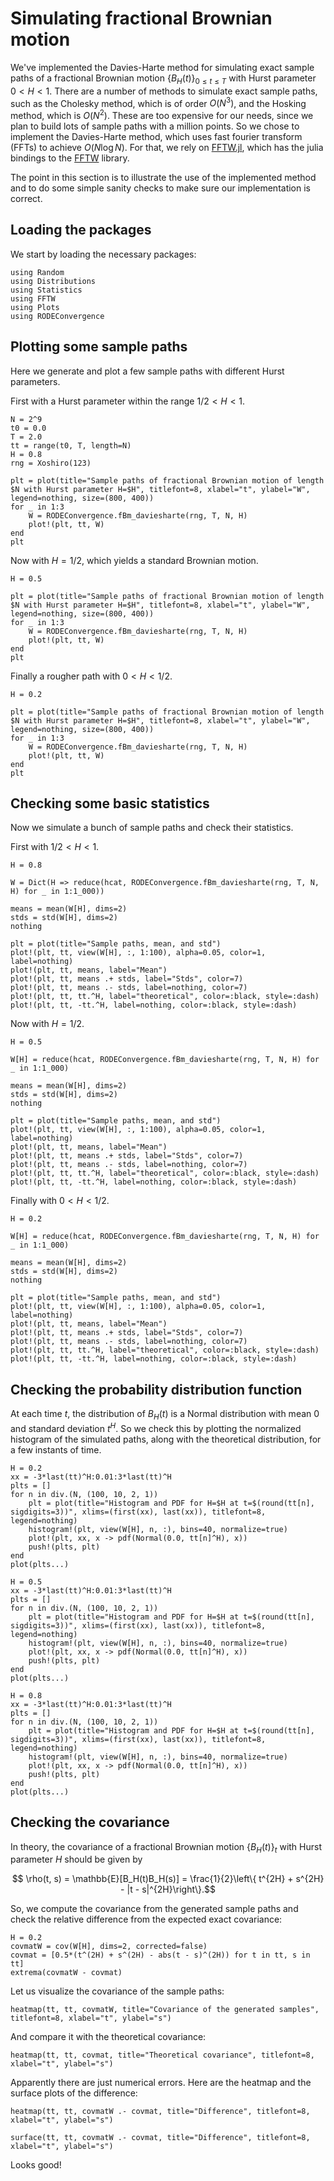 # Simulating fractional Brownian motion

We've implemented the Davies-Harte method for simulating exact sample paths of a fractional Brownian motion $\{B_H(t)\}_{0\leq t \leq T}$ with Hurst parameter $0 < H < 1$. There are a number of methods to simulate exact sample paths, such as the Cholesky method, which is of order $O(N^3)$, and the Hosking method, which is $O(N^2)$. These are too expensive for our needs, since we plan to build lots of sample paths with a million points. So we chose to implement the Davies-Harte method, which uses fast fourier transform (FFTs) to achieve $O(N\log N)$. For that, we rely on [FFTW.jl](https://github.com/JuliaMath/FFTW.jl), which has the julia bindings to the [FFTW](http://www.fftw.org) library.

The point in this section is to illustrate the use of the implemented method and to do some simple sanity checks to make sure our implementation is correct.

## Loading the packages

We start by loading the necessary packages:

```@example fBm
using Random
using Distributions
using Statistics
using FFTW
using Plots
using RODEConvergence
```

## Plotting some sample paths

Here we generate and plot a few sample paths with different Hurst parameters.

First with a Hurst parameter within the range $1/2 < H < 1$.

```@example fBm
N = 2^9
t0 = 0.0
T = 2.0
tt = range(t0, T, length=N)
H = 0.8
rng = Xoshiro(123)

plt = plot(title="Sample paths of fractional Brownian motion of length $N with Hurst parameter H=$H", titlefont=8, xlabel="t", ylabel="W", legend=nothing, size=(800, 400))
for _ in 1:3
    W = RODEConvergence.fBm_daviesharte(rng, T, N, H)
    plot!(plt, tt, W)
end
plt
```

Now with $H=1/2$, which yields a standard Brownian motion.

```@example fBm
H = 0.5

plt = plot(title="Sample paths of fractional Brownian motion of length $N with Hurst parameter H=$H", titlefont=8, xlabel="t", ylabel="W", legend=nothing, size=(800, 400))
for _ in 1:3
    W = RODEConvergence.fBm_daviesharte(rng, T, N, H)
    plot!(plt, tt, W)
end
plt
```

Finally a rougher path with $0 < H < 1/2$.

```@example fBm
H = 0.2

plt = plot(title="Sample paths of fractional Brownian motion of length $N with Hurst parameter H=$H", titlefont=8, xlabel="t", ylabel="W", legend=nothing, size=(800, 400))
for _ in 1:3
    W = RODEConvergence.fBm_daviesharte(rng, T, N, H)
    plot!(plt, tt, W)
end
plt
```

## Checking some basic statistics

Now we simulate a bunch of sample paths and check their statistics.

First with $1/2 < H < 1$.

```@example fBm
H = 0.8

W = Dict(H => reduce(hcat, RODEConvergence.fBm_daviesharte(rng, T, N, H) for _ in 1:1_000))

means = mean(W[H], dims=2)
stds = std(W[H], dims=2)
nothing
```

```@example fBm
plt = plot(title="Sample paths, mean, and std")
plot!(plt, tt, view(W[H], :, 1:100), alpha=0.05, color=1, label=nothing)
plot!(plt, tt, means, label="Mean")
plot!(plt, tt, means .+ stds, label="Stds", color=7)
plot!(plt, tt, means .- stds, label=nothing, color=7)
plot!(plt, tt, tt.^H, label="theoretical", color=:black, style=:dash)
plot!(plt, tt, -tt.^H, label=nothing, color=:black, style=:dash)
```

Now with $H=1/2$.

```@example fBm
H = 0.5

W[H] = reduce(hcat, RODEConvergence.fBm_daviesharte(rng, T, N, H) for _ in 1:1_000)

means = mean(W[H], dims=2)
stds = std(W[H], dims=2)
nothing
```

```@example fBm
plt = plot(title="Sample paths, mean, and std")
plot!(plt, tt, view(W[H], :, 1:100), alpha=0.05, color=1, label=nothing)
plot!(plt, tt, means, label="Mean")
plot!(plt, tt, means .+ stds, label="Stds", color=7)
plot!(plt, tt, means .- stds, label=nothing, color=7)
plot!(plt, tt, tt.^H, label="theoretical", color=:black, style=:dash)
plot!(plt, tt, -tt.^H, label=nothing, color=:black, style=:dash)
```

Finally with $0 < H < 1/2$.

```@example fBm
H = 0.2

W[H] = reduce(hcat, RODEConvergence.fBm_daviesharte(rng, T, N, H) for _ in 1:1_000)

means = mean(W[H], dims=2)
stds = std(W[H], dims=2)
nothing
```

```@example fBm
plt = plot(title="Sample paths, mean, and std")
plot!(plt, tt, view(W[H], :, 1:100), alpha=0.05, color=1, label=nothing)
plot!(plt, tt, means, label="Mean")
plot!(plt, tt, means .+ stds, label="Stds", color=7)
plot!(plt, tt, means .- stds, label=nothing, color=7)
plot!(plt, tt, tt.^H, label="theoretical", color=:black, style=:dash)
plot!(plt, tt, -tt.^H, label=nothing, color=:black, style=:dash)
```

## Checking the probability distribution function

At each time $t$, the distribution of $B_H(t)$ is a Normal distribution with mean 0 and standard deviation $t^H$. So we check this by plotting the normalized histogram of the simulated paths, along with the theoretical distribution, for a few instants of time.

```@example fBm
H = 0.2
xx = -3*last(tt)^H:0.01:3*last(tt)^H
plts = []
for n in div.(N, (100, 10, 2, 1))
    plt = plot(title="Histogram and PDF for H=$H at t=$(round(tt[n], sigdigits=3))", xlims=(first(xx), last(xx)), titlefont=8, legend=nothing)
    histogram!(plt, view(W[H], n, :), bins=40, normalize=true)
    plot!(plt, xx, x -> pdf(Normal(0.0, tt[n]^H), x))
    push!(plts, plt)
end
plot(plts...)
```

```@example fBm
H = 0.5
xx = -3*last(tt)^H:0.01:3*last(tt)^H
plts = []
for n in div.(N, (100, 10, 2, 1))
    plt = plot(title="Histogram and PDF for H=$H at t=$(round(tt[n], sigdigits=3))", xlims=(first(xx), last(xx)), titlefont=8, legend=nothing)
    histogram!(plt, view(W[H], n, :), bins=40, normalize=true)
    plot!(plt, xx, x -> pdf(Normal(0.0, tt[n]^H), x))
    push!(plts, plt)
end
plot(plts...)
```

```@example fBm
H = 0.8
xx = -3*last(tt)^H:0.01:3*last(tt)^H
plts = []
for n in div.(N, (100, 10, 2, 1))
    plt = plot(title="Histogram and PDF for H=$H at t=$(round(tt[n], sigdigits=3))", xlims=(first(xx), last(xx)), titlefont=8, legend=nothing)
    histogram!(plt, view(W[H], n, :), bins=40, normalize=true)
    plot!(plt, xx, x -> pdf(Normal(0.0, tt[n]^H), x))
    push!(plts, plt)
end
plot(plts...)
```

## Checking the covariance

In theory, the covariance of a fractional Brownian motion $\{B_H(t)\}_{t}$ with Hurst parameter $H$ should be given by

```math
    \rho(t, s) = \mathbb{E}[B_H(t)B_H(s)] = \frac{1}{2}\left\{ t^{2H} + s^{2H} - |t - s|^{2H}\right\}.
```

So, we compute the covariance from the generated sample paths and check the relative difference from the expected exact covariance:

```@example fBm
H = 0.2
covmatW = cov(W[H], dims=2, corrected=false)
covmat = [0.5*(t^(2H) + s^(2H) - abs(t - s)^(2H)) for t in tt, s in tt]
extrema(covmatW - covmat)
```

Let us visualize the covariance of the sample paths:

```@example fBm
heatmap(tt, tt, covmatW, title="Covariance of the generated samples", titlefont=8, xlabel="t", ylabel="s")
```

And compare it with the theoretical covariance:

```@example fBm
heatmap(tt, tt, covmat, title="Theoretical covariance", titlefont=8, xlabel="t", ylabel="s")
```

Apparently there are just numerical errors. Here are the heatmap and the surface plots of the difference:

```@example fBm
heatmap(tt, tt, covmatW .- covmat, title="Difference", titlefont=8, xlabel="t", ylabel="s")
```

```@example fBm
surface(tt, tt, covmatW .- covmat, title="Difference", titlefont=8, xlabel="t", ylabel="s")
```

Looks good!
